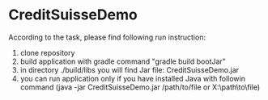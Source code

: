 # CreditSuisseDemo
According to the task, please find following run instruction:

1. clone repository 
2. build application with gradle command "gradle build bootJar"
3. in directory ./build/libs you will find Jar file: CreditSuisseDemo.jar
4. you can run application only if you have installed Java with followin command (java -jar CreditSuisseDemo.jar /path/to/file or X:\path\to\file)
